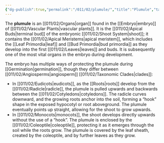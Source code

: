 ```yaml
---
{"dg-publish":true,"permalink":"/011/02/plumule/","title":"Plumule","tags":["BIOL412"],"noteIcon":"1","created":"2024-10-19T20:27:19.111-07:00","updated":"2024-09-26T15:23:49.518-07:00"}
---
```


The **plumule** is an [[011/02/Organs\|organ]] found in the [[Embryo\|embryo]] of [[011/02/Vascular Plants\|vascular plants]]. It is the [[011/02/Apical Buds\|terminal bud]] of the embryonic [[011/02/Shoot System\|shoot]]; it contains the [[011/02/Apical Meristems\|apical meristem]], which includes the [[Leaf Primordia\|leaf]] and [[Bud Primordia\|bud primordia]] as they develop into the first [[011/02/Leaves\|leaves]] and buds. It is subsequently one of the most vital organs in the embryo during development.

The embryo has multiple ways of protecting the plumule during [[Germination\|germination]], though they differ between [[011/02/Angiosperms\|angiosperm]] [[011/02/Taxonomic Clades\|clades]]:
- In [[011/02/Eudicots\|eudicots]], as the [[Roots\|roots]] develop from the [[011/02/Radicle\|radicle]], the plumule is pulled upwards and backwards between the [[011/02/Cotyledons\|cotyledons]]. The radicle curves downward, and the growing roots anchor into the soil, forming a “hook” shape in the exposed hypocotyl or root aboveground. The plumule eventually points up straight, allowing for the shoot to grow upwards.
- In [[011/02/Monocots\|monocots]], the shoot develops directly upwards without the use of a “hook”. The plumule is enclosed by the [[011/02/Coleoptile\|coleoptile]], protecting it as it emerges through the soil while the roots grow. The plumule is covered by the leaf sheath, created by the coleoptile, and by further leaves as they grow.